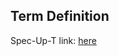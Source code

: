 ## Term Definition

Spec-Up-T link: <a href='https://weboftrust.github.io/WOT-terms/docs/glossary/TPM'>here</a>
